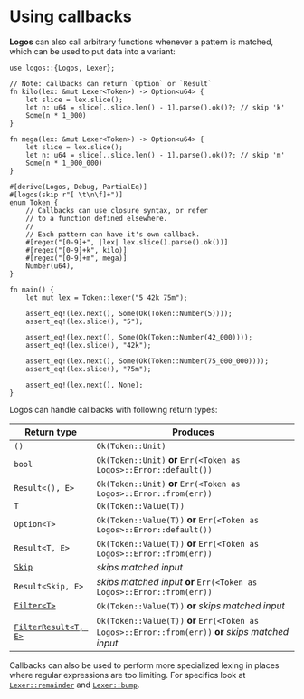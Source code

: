 # Using callbacks

**Logos** can also call arbitrary functions whenever a pattern is matched,
which can be used to put data into a variant:

```rust,no_run,no_playground
use logos::{Logos, Lexer};

// Note: callbacks can return `Option` or `Result`
fn kilo(lex: &mut Lexer<Token>) -> Option<u64> {
    let slice = lex.slice();
    let n: u64 = slice[..slice.len() - 1].parse().ok()?; // skip 'k'
    Some(n * 1_000)
}

fn mega(lex: &mut Lexer<Token>) -> Option<u64> {
    let slice = lex.slice();
    let n: u64 = slice[..slice.len() - 1].parse().ok()?; // skip 'm'
    Some(n * 1_000_000)
}

#[derive(Logos, Debug, PartialEq)]
#[logos(skip r"[ \t\n\f]+")]
enum Token {
    // Callbacks can use closure syntax, or refer
    // to a function defined elsewhere.
    //
    // Each pattern can have it's own callback.
    #[regex("[0-9]+", |lex| lex.slice().parse().ok())]
    #[regex("[0-9]+k", kilo)]
    #[regex("[0-9]+m", mega)]
    Number(u64),
}

fn main() {
    let mut lex = Token::lexer("5 42k 75m");

    assert_eq!(lex.next(), Some(Ok(Token::Number(5))));
    assert_eq!(lex.slice(), "5");

    assert_eq!(lex.next(), Some(Ok(Token::Number(42_000))));
    assert_eq!(lex.slice(), "42k");

    assert_eq!(lex.next(), Some(Ok(Token::Number(75_000_000))));
    assert_eq!(lex.slice(), "75m");

    assert_eq!(lex.next(), None);
}
```

Logos can handle callbacks with following return types:

| Return type                                                                       | Produces                                                                                            |
| --------------------------------------------------------------------------------- | --------------------------------------------------------------------------------------------------- |
| `()`                                                                              | `Ok(Token::Unit)`                                                                                   |
| `bool`                                                                            | `Ok(Token::Unit)` **or** `Err(<Token as Logos>::Error::default())`                                  |
| `Result<(), E>`                                                                   | `Ok(Token::Unit)` **or** `Err(<Token as Logos>::Error::from(err))`                                  |
| `T`                                                                               | `Ok(Token::Value(T))`                                                                               |
| `Option<T>`                                                                       | `Ok(Token::Value(T))` **or** `Err(<Token as Logos>::Error::default())`                              |
| `Result<T, E>`                                                                    | `Ok(Token::Value(T))` **or** `Err(<Token as Logos>::Error::from(err))`                              |
| [`Skip`](https://docs.rs/logos/latest/logos/struct.Skip.html)                     | _skips matched input_                                                                               |
| `Result<Skip, E>`                                                                 | _skips matched input_ **or** `Err(<Token as Logos>::Error::from(err))`                              |
| [`Filter<T>`](https://docs.rs/logos/latest/logos/enum.Filter.html)                | `Ok(Token::Value(T))` **or** _skips matched input_                                                  |
| [`FilterResult<T, E>`](https://docs.rs/logos/latest/logos/enum.FilterResult.html) | `Ok(Token::Value(T))` **or** `Err(<Token as Logos>::Error::from(err))` **or** _skips matched input_ |

Callbacks can also be used to perform more specialized lexing in places
where regular expressions are too limiting. For specifics look at
[`Lexer::remainder`](https://docs.rs/logos/latest/logos/struct.Lexer.html#method.remainder) and
[`Lexer::bump`](https://docs.rs/logos/latest/logos/struct.Lexer.html#method.bump).
